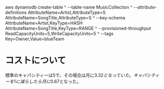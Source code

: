 aws dynamodb create-table ^
    --table-name MusicCollection ^
    --attribute-definitions AttributeName=Artist,AttributeType=S AttributeName=SongTitle,AttributeType=S ^
    --key-schema AttributeName=Artist,KeyType=HASH AttributeName=SongTitle,KeyType=RANGE ^
    --provisioned-throughput ReadCapacityUnits=5,WriteCapacityUnits=5 ^
    --tags Key=Owner,Value=blueTeam


# コストについて

標準のキャパシティーは5で、その場合は月に$3.32となっていた。
キャパシティーを1に減らしたら月に$0.67となった。
